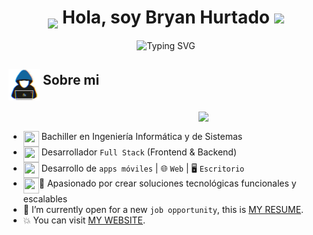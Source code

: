 <h1 align="center">
  <img src="https://github.com/7oSkaaa/7oSkaaa/blob/main/Images/Right_Side.gif?raw=true" width = 200px align="middle">
  Hola, soy Bryan Hurtado 
  <img src="https://media.giphy.com/media/hvRJCLFzcasrR4ia7z/giphy.gif" width="35"> 
</h1>
<p align="center">
  <img src="https://readme-typing-svg.herokuapp.com?font=Fira+Code&size=25&pause=1000&center=true&vCenter=true&&width=800&lines=Apasionado+por+la+tecnolog%C3%ADa;Desarrollador+Full+Stack+;Resolutivo%2C+creativo+y+%C3%A9tico;Desarrollador+competitivo;Siempre+aprendiendo+nuevas+cosas" alt="Typing SVG" />
</p>
<h2 >
  <img src="Assets\about_me.gif" width="50" align="middle"> Sobre mi
</h2>
<img align="right" src="https://github.com/7oSkaaa/7oSkaaa/blob/main/Images/Right_Side.gif?raw=true" width = 200px>
<br>

- <img width="25" height="25" align="top" src="https://www.svgrepo.com/show/401870/graduation-cap.svg" width = 25px height = 25px> Bachiller en Ingeniería Informática y de Sistemas 
- <img width="25" height="25" align="top" src="https://www.svgrepo.com/show/401870/graduation-cap.svg" width = 25px height = 25px> Desarrollador `Full Stack` (Frontend & Backend)
- <img width="25" height="25" align="top" src="https://www.svgrepo.com/show/401870/graduation-cap.svg" width = 25px height = 25px> Desarrollo de `apps móviles` | 🌐 `Web` | 🖥️ `Escritorio`
- <img width="25" height="25" align="top" src="https://www.svgrepo.com/show/401870/graduation-cap.svg" width = 25px height = 25px>🚀 Apasionado por crear soluciones tecnológicas funcionales y escalables
- :thinking: I’m currently open for a new `job opportunity`, this is [MY RESUME](http://micv).
- :boom: You can visit [MY WEBSITE](https://mi_website).
<br><br>
